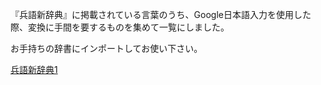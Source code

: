 『兵語新辞典』に掲載されている言葉のうち、Google日本語入力を使用した際、変換に手間を要するものを集めて一覧にしました。

お手持ちの辞書にインポートしてお使い下さい。

[兵語新辞典1](heigo1.csv)
